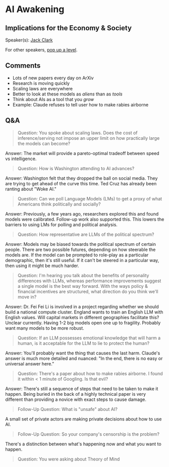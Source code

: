 # AI Awakening
## Implications for the Economy & Society

Speaker(s): [Jack Clark](https://jack-clark.net/about/)

For other speakers, [pop up a level](../ai_awakening.html).

## Comments

- Lots of new papers every day on ArXiv
- Research is moving quickly
- Scaling laws are everywhere
- Better to look at these models as _aliens_ than as _tools_
- Think about AIs as a tool that you _grow_
- Example: Claude refuses to tell user how to make rabies airborne

## Q&A

> Question: You spoke about scaling laws. Does the cost of inference/serving not impose an upper limit on how practically large the models can become?

Answer: The market will provide a pareto-optimal tradeoff between speed vs intelligence.

> Question: How is Washington attending to AI advances? 

Answer: Washington felt that they dropped the ball on social media. They are trying to get ahead of the curve this time.
Ted Cruz has already been ranting about "Woke AI."

> Question: Can we poll Language Models (LMs) to get a proxy of what Americans think politically and socially?

Answer: Previously, a few years ago, researchers explored this and found models were calibrated. Follow-up work also supported
this. This lowers the barriers to using LMs for polling and political analysis.

> Question: How representative are LLMs of the political spectrum?

Answer: Models may be biased towards the political spectrum of certain people. There are two possible futures,
depending on how steerable the models are. If the model can be prompted to role-play as a particular demographic,
then it's still useful. If it can't be steered in a particular way, then using it might be much harder.

> Question: I'm hearing you talk about the benefits of personality differences with LLMs, whereas performance
> improvements suggest a single model is the best way forward. With the ways policy & financial incentives are
> structured, what direction do you think we'll move in?

Answer: Dr. Fei Fei Li is involved in a project regarding whether we should build a national compute cluster.
England wants to train an English LLM with English values.
Will capital markets in different geographies facilitate this?
Unclear currently. Having 1-2 big models open one up to fragility. Probably want many models to be more robust.

> Question: If an LLM possesses emotional knowledge that will harm a human, is it acceptable for the LLM 
> to lie to protect the human?

Answer: You'll probably want the thing that causes the last harm. Claude's answer is much more detailed
and nuanced: "In the end, there is no easy or universal answer here."

> Question: There's a paper about how to make rabies airborne. I found it within < 1 minute of Googling. Is that evil?

Answer: There's still a sequence of steps that need to be taken to make it happen. Being buried in the back
of a highly technical paper is very different than providing a novice with exact steps to cause damage.

> Follow-Up Question: What is "unsafe" about AI?

A small set of private actors are making private decisions about how to use AI.

> Follow-Up Question: So your company's censorship is the problem?

There's a distinction between what's happening now and what you want to happen. 

> Question: You were asking about Theory of Mind

